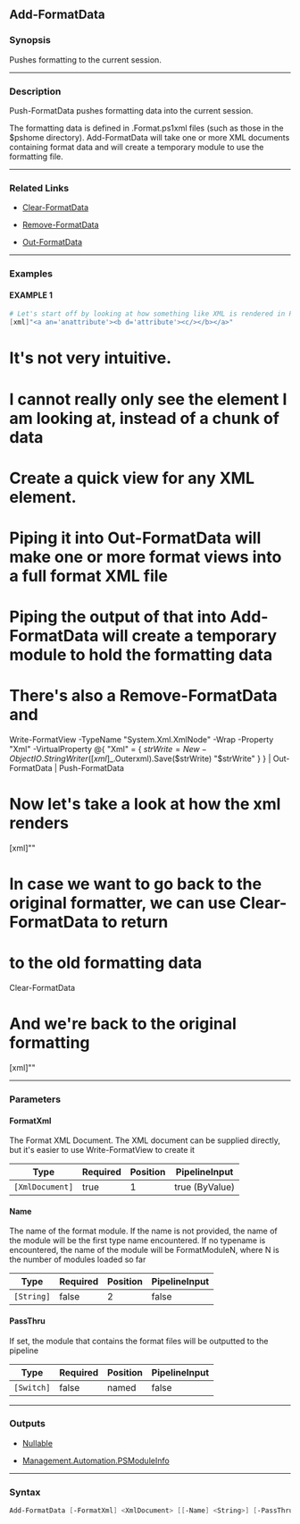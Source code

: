 Add-FormatData
--------------




### Synopsis
Pushes formatting to the current session.



---


### Description

Push-FormatData pushes formatting data into the current session.

The formatting data is defined in .Format.ps1xml files (such as those in the $pshome directory).
Add-FormatData will take one or more XML documents containing format data and will create a
temporary module to use the formatting file.



---


### Related Links
* [Clear-FormatData](Clear-FormatData.md)



* [Remove-FormatData](Remove-FormatData.md)



* [Out-FormatData](Out-FormatData.md)





---


### Examples
#### EXAMPLE 1
```PowerShell
# Let's start off by looking at how something like XML is rendered in PowerShell
[xml]"<a an='anattribute'><b d='attribute'><c/></b></a>"
```
# It's not very intuitive.
# I cannot really only see the element I am looking at, instead of a chunk of data

# Create a quick view for any XML element.
# Piping it into Out-FormatData will make one or more format views into a full format XML file
# Piping the output of that into Add-FormatData will create a temporary module to hold the formatting data
# There's also a Remove-FormatData and
Write-FormatView -TypeName "System.Xml.XmlNode" -Wrap -Property "Xml" -VirtualProperty @{
    "Xml" = {
        $strWrite = New-Object IO.StringWriter
        ([xml]$_.Outerxml).Save($strWrite)
        "$strWrite"
    }
} |
    Out-FormatData |
    Push-FormatData

# Now let's take a look at how the xml renders
[xml]"<a an='anattribute'><b d='attribute'><c /></b></a>"

# In case we want to go back to the original formatter, we can use Clear-FormatData to return
# to the old formatting data
Clear-FormatData

# And we're back to the original formatting
[xml]"<a an='anattribute'><b d='attribute'><c/></b></a>"


---


### Parameters
#### **FormatXml**

The Format XML Document.  The XML document can be supplied directly,
but it's easier to use Write-FormatView to create it






|Type           |Required|Position|PipelineInput |
|---------------|--------|--------|--------------|
|`[XmlDocument]`|true    |1       |true (ByValue)|



#### **Name**

The name of the format module.  If the name is not provided, the name of the module will be the first
type name encountered.  If no typename is encountered, the name of the module will be FormatModuleN, where
N is the number of modules loaded so far






|Type      |Required|Position|PipelineInput|
|----------|--------|--------|-------------|
|`[String]`|false   |2       |false        |



#### **PassThru**

If set, the module that contains the format files will be outputted to the pipeline






|Type      |Required|Position|PipelineInput|
|----------|--------|--------|-------------|
|`[Switch]`|false   |named   |false        |





---


### Outputs
* [Nullable](https://learn.microsoft.com/en-us/dotnet/api/System.Nullable)


* [Management.Automation.PSModuleInfo](https://learn.microsoft.com/en-us/dotnet/api/System.Management.Automation.PSModuleInfo)






---


### Syntax
```PowerShell
Add-FormatData [-FormatXml] <XmlDocument> [[-Name] <String>] [-PassThru] [<CommonParameters>]
```
